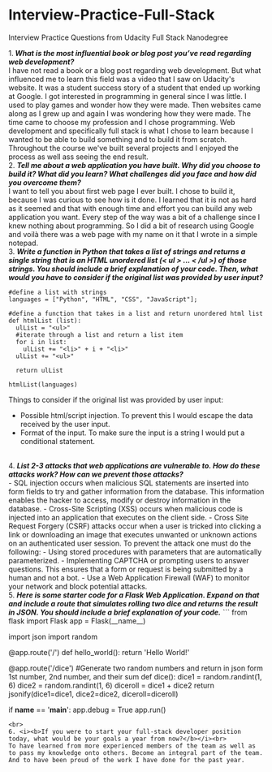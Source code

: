 # Interview-Practice-Full-Stack
Interview Practice Questions from Udacity Full Stack Nanodegree

1.<i><b> What is the most influential book or blog post you’ve read regarding web development?</b></i><br>
  I have not read a book or a blog post regarding web development. But what influenced me to learn this field was a video that I saw on Udacity's website. It was a student success story of a student that ended up working at Google.
  I got interested in programming in general since I was little. I used to play games and wonder how they were made. Then websites came along as I grew up and again I was wondering how they were made. The time came to choose my profession and I chose programming. Web development and specifically full stack is what I chose to learn because I wanted to be able to build something and to build it from scratch. Throughout the course we've built several projects and I enjoyed the process as well ass seeing the end result.<br>
2. <i><b>Tell me about a web application you have built. Why did you choose to build it? What did you learn? What challenges did you face and how did you overcome them?</b></i><br>
  I want to tell you about first web page I ever built. I chose to build it, because I was curious to see how is it done. I learned that it is not as hard as it seemed and that with enough time and effort you can build any web application you want. Every step of the way was a bit of a challenge since I knew nothing about programming. So I did a bit of research using Google and voilà there was a web page with my name on it that I wrote in a simple notepad.<br>
3. <i><b>Write a function in Python that takes a list of strings and returns a single string that is an HTML unordered list (< ul > ... < /ul >) of those strings. You should include a brief explanation of your code. Then, what would you have to consider if the original list was provided by user input?</b></i>
```
#define a list with strings
languages = ["Python", "HTML", "CSS", "JavaScript"];
  
#define a function that takes in a list and return unordered html list
def htmlList (list):
  ulList = "<ul>"
  #iterate through a list and return a list item
  for i in list:
    ulList += "<li>" + i + "<li>"
  ulList += "<ul>"
    
  return ulList
    
htmlList(languages)
```

Things to consider if the original list was provided by user input:
- Possible html/script injection. To prevent this I would escape the data received by the user input.
- Format of the input. To make sure the input is a string I would put a conditional statement.
<br>
4. <i><b>List 2-3 attacks that web applications are vulnerable to. How do these attacks work? How can we prevent those attacks? </b></i><br>
- SQL injection occurs when malicious SQL statements are inserted into form fields to try and gather information from the database. This information enables the hacker to access, modify or destroy information in the database.
- Cross-Site Scripting (XSS) occurs when malicious code is injected into an application that executes on the client side.
-  Cross Site Request Forgery (CSRF) attacks occur when a user is tricked into clicking a link or downloading an image that executes unwanted or unknown actions on an authenticated user session.
To prevent the attack one must do the following:
- Using stored procedures with parameters that are automatically parameterized.
- Implementing CAPTCHA or prompting users to answer questions. This ensures that a form or request is being submitted by a human and not a bot.
- Use a Web Application Firewall (WAF) to monitor your network and block potential attacks.
<br>
5. <i><b>Here is some starter code for a Flask Web Application. Expand on that and include a route that simulates rolling two dice and returns the result in JSON. You should include a brief explanation of your code.</b></i>
```
from flask import Flask
app = Flask(__name__)

import json
import random

@app.route('/')
def hello_world():
 return 'Hello World!'

@app.route('/dice')
#Generate two random numbers and return in json form 1st number, 2nd number, and their sum
def dice():
    dice1 = random.randint(1, 6)
    dice2 = random.randint(1, 6)
    diceroll = dice1 + dice2
    return jsonify(dice1=dice1, dice2=dice2, diceroll=diceroll)

if __name__ == '__main__':
 app.debug = True
 app.run()
 ```
 <br>
6. <i><b>If you were to start your full-stack developer position today, what would be your goals a year from now?</b></i><br>
To have learned from more experienced members of the team as well as to pass my knowledge onto others. Become an integral part of the team. And to have been proud of the work I have done for the past year.
